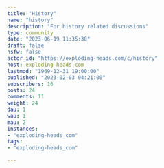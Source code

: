 ```yaml
---
title: "History" 
name: "history"
description: "For history related discussions"
type: community
date: "2023-06-19 11:35:38"
draft: false
nsfw: false
actor_id: "https://exploding-heads.com/c/history"
host: exploding-heads.com
lastmod: "1969-12-31 19:00:00"
published: "2023-02-03 04:21:00"
subscribers: 16
posts: 24
comments: 11
weight: 24
dau: 1
wau: 1
mau: 2
instances:
- "exploding-heads_com"
tags: 
- "exploding-heads_com"

---
```

